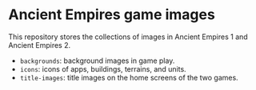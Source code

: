 # Ancient Empires game images
This repository stores the collections of images in Ancient Empires 1 and Ancient Empires 2.

* `backgrounds`: background images in game play.
* `icons`: icons of apps, buildings, terrains, and units.
* `title-images`: title images on the home screens of the two games.
